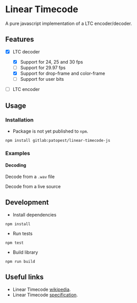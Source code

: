 # Linear Timecode

A pure javascript implementation of a LTC encoder/decoder.


## Features

- [x] LTC decoder
    - [x] Support for 24, 25 and 30 fps
    - [ ] Support for 29.97 fps
    - [x] Support for drop-frame and color-frame
    - [ ] Support for user bits
- [ ] LTC encoder



## Usage

### Installation

- Package is not yet published to `npm`.

```shell
npm install gitlab:patopest/linear-timecode-js
```

### Examples

#### Decoding

Decode from a `.wav` file  

<script src="https://gitlab.com/patopest/linear-timecode-js/-/snippets/3624978.js"></script>

Decode from a live source  

<script src="https://gitlab.com/patopest/linear-timecode-js/-/snippets/3624979.js"></script>



## Development

- Install dependencies

```shell
npm install
```

- Run tests

```shell
npm test
```

- Build library

```shell
npm run build
```


## Useful links

- Linear Timecode [wikipedia](https://en.wikipedia.org/wiki/Linear_timecode).
- Linear Timecode [specification](https://ieeexplore.ieee.org/document/7291029).